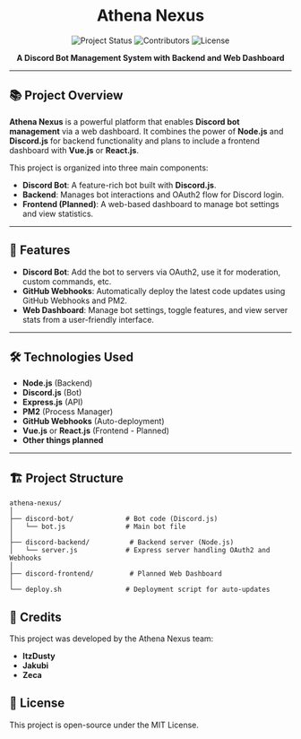 <h1 align="center">Athena Nexus</h1>

<div align="center">

  <img src="https://img.shields.io/badge/Project-Active-brightgreen" alt="Project Status"/>
  <img src="https://img.shields.io/badge/Contributors-3-blue" alt="Contributors"/>
  <img src="https://img.shields.io/badge/License-MIT-green" alt="License"/>
  
</div>

<p align="center">
<strong>A Discord Bot Management System with Backend and Web Dashboard</strong>
</p>

---

## 📚 Project Overview

**Athena Nexus** is a powerful platform that enables **Discord bot management** via a web dashboard. It combines the power of **Node.js** and **Discord.js** for backend functionality and plans to include a frontend dashboard with **Vue.js** or **React.js**.

This project is organized into three main components:

- **Discord Bot**: A feature-rich bot built with **Discord.js**.
- **Backend**: Manages bot interactions and OAuth2 flow for Discord login.
- **Frontend (Planned)**: A web-based dashboard to manage bot settings and view statistics.

---

## 🚀 Features

- **Discord Bot**: Add the bot to servers via OAuth2, use it for moderation, custom commands, etc.
- **GitHub Webhooks**: Automatically deploy the latest code updates using GitHub Webhooks and PM2.
- **Web Dashboard**: Manage bot settings, toggle features, and view server stats from a user-friendly interface.

---

## 🛠️ Technologies Used

- **Node.js** (Backend)
- **Discord.js** (Bot)
- **Express.js** (API)
- **PM2** (Process Manager)
- **GitHub Webhooks** (Auto-deployment)
- **Vue.js** or **React.js** (Frontend - Planned)
- **Other things planned**

---

## 🏗️ Project Structure

```plaintext
athena-nexus/
│
├── discord-bot/             # Bot code (Discord.js)
│   └── bot.js               # Main bot file
│
├── discord-backend/          # Backend server (Node.js)
│   └── server.js            # Express server handling OAuth2 and Webhooks
│
├── discord-frontend/         # Planned Web Dashboard
│
└── deploy.sh                # Deployment script for auto-updates
```

## 📜 Credits
This project was developed by the Athena Nexus team:
- **ItzDusty**
- **Jakubi**
- **Zeca**

## 📝 License
This project is open-source under the MIT License.
